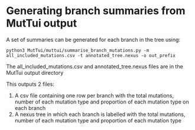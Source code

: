 # Generating branch summaries from MutTui output

A set of summaries can be generated for each branch in the tree using:
```
python3 MutTui/muttui/summarise_branch_mutations.py -m all_included_mutations.csv -t annotated_tree.nexus -o out_prefix
```

The all_included_mutations.csv and annotated_tree.nexus files are in the MutTui output directory

This outputs 2 files:
1) A csv file containing one row per branch with the total mutations, number of each mutation type and proportion of each mutation type on each branch
2) A nexus tree in which each branch is labelled with the total mutations, number of each mutation type and proportion of each mutation type
